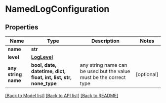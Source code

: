 # NamedLogConfiguration



## Properties
Name | Type | Description | Notes
------------ | ------------- | ------------- | -------------
**name** | **str** |  | 
**level** | [**LogLevel**](LogLevel.md) |  | 
**any string name** | **bool, date, datetime, dict, float, int, list, str, none_type** | any string name can be used but the value must be the correct type | [optional]

[[Back to Model list]](../README.md#documentation-for-models) [[Back to API list]](../README.md#documentation-for-api-endpoints) [[Back to README]](../README.md)


